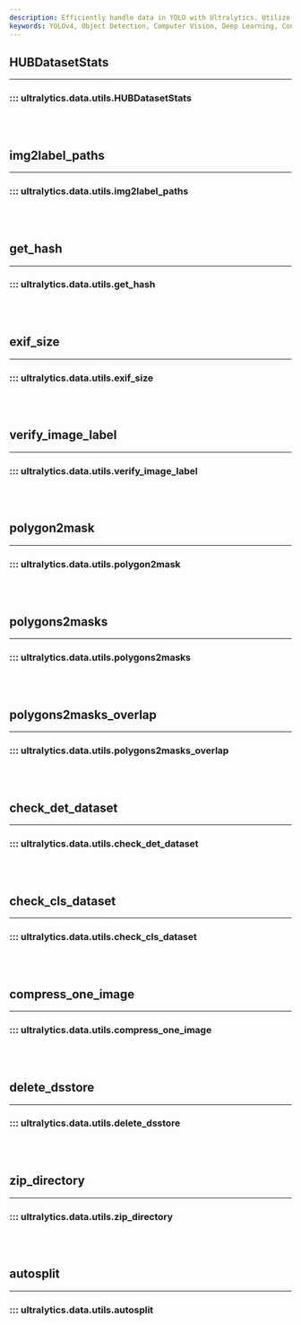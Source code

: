 ```yaml
---
description: Efficiently handle data in YOLO with Ultralytics. Utilize HUBDatasetStats and customize dataset with these data utility functions.
keywords: YOLOv4, Object Detection, Computer Vision, Deep Learning, Convolutional Neural Network, CNN, Ultralytics Docs
---
```


## HUBDatasetStats
---
### ::: ultralytics.data.utils.HUBDatasetStats
<br><br>

## img2label_paths
---
### ::: ultralytics.data.utils.img2label_paths
<br><br>

## get_hash
---
### ::: ultralytics.data.utils.get_hash
<br><br>

## exif_size
---
### ::: ultralytics.data.utils.exif_size
<br><br>

## verify_image_label
---
### ::: ultralytics.data.utils.verify_image_label
<br><br>

## polygon2mask
---
### ::: ultralytics.data.utils.polygon2mask
<br><br>

## polygons2masks
---
### ::: ultralytics.data.utils.polygons2masks
<br><br>

## polygons2masks_overlap
---
### ::: ultralytics.data.utils.polygons2masks_overlap
<br><br>

## check_det_dataset
---
### ::: ultralytics.data.utils.check_det_dataset
<br><br>

## check_cls_dataset
---
### ::: ultralytics.data.utils.check_cls_dataset
<br><br>

## compress_one_image
---
### ::: ultralytics.data.utils.compress_one_image
<br><br>

## delete_dsstore
---
### ::: ultralytics.data.utils.delete_dsstore
<br><br>

## zip_directory
---
### ::: ultralytics.data.utils.zip_directory
<br><br>

## autosplit
---
### ::: ultralytics.data.utils.autosplit
<br><br>
